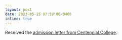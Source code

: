 ```yaml
---
layout: post
date: 2023-05-15 07:59:00-0400
inline: true
---
```

<!-- A simple inline announcement with Markdown emoji! :sparkles: :smile: -->
Received the [admission letter from Centennial College](assets/pdf/centennial.pdf).